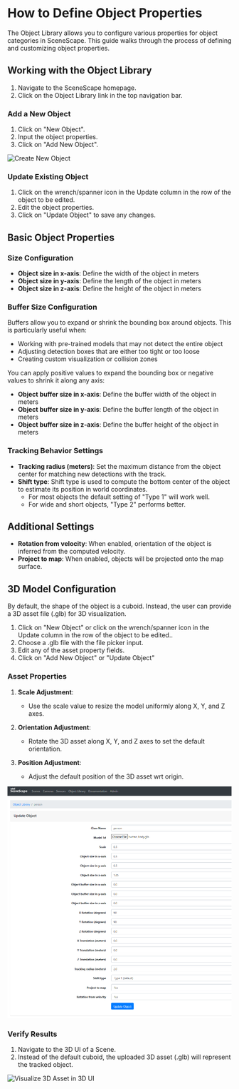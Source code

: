 # How to Define Object Properties

The Object Library allows you to configure various properties for object categories in SceneScape. This guide walks through the process of defining and customizing object properties.

## Working with the Object Library

1. Navigate to the SceneScape homepage.
2. Click on the Object Library link in the top navigation bar.

### Add a New Object

1. Click on "New Object".
2. Input the object properties.
3. Click on "Add New Object".

![Create New Object](../images/ui/new-object.png)

### Update Existing Object

1. Click on the wrench/spanner icon in the Update column in the row of the object to be edited.
2. Edit the object properties.
3. Click on "Update Object" to save any changes.

## Basic Object Properties

### Size Configuration

- **Object size in x-axis**: Define the width of the object in meters
- **Object size in y-axis**: Define the length of the object in meters
- **Object size in z-axis**: Define the height of the object in meters

### Buffer Size Configuration

Buffers allow you to expand or shrink the bounding box around objects. This is particularly useful when:

- Working with pre-trained models that may not detect the entire object
- Adjusting detection boxes that are either too tight or too loose
- Creating custom visualization or collision zones

You can apply positive values to expand the bounding box or negative values to shrink it along any axis:

- **Object buffer size in x-axis**: Define the buffer width of the object in meters
- **Object buffer size in y-axis**: Define the buffer length of the object in meters
- **Object buffer size in z-axis**: Define the buffer height of the object in meters

### Tracking Behavior Settings

- **Tracking radius (meters)**: Set the maximum distance from the object center for matching new detections with the track.
- **Shift type**: Shift type is used to compute the bottom center of the object to estimate its position in world coordinates.
  - For most objects the default setting of "Type 1" will work well.
  - For wide and short objects, "Type 2" performs better.

## Additional Settings

- **Rotation from velocity**: When enabled, orientation of the object is inferred from the computed velocity.
- **Project to map**: When enabled, objects will be projected onto the map surface.

## 3D Model Configuration

By default, the shape of the object is a cuboid. Instead, the user can provide a 3D asset file (.glb) for 3D visualization.

1. Click on "New Object" or click on the wrench/spanner icon in the Update column in the row of the object to be edited..
2. Choose a .glb file with the file picker input.
3. Edit any of the asset property fields.
4. Click on "Add New Object" or "Update Object"

### Asset Properties

1. **Scale Adjustment**:
   - Use the scale value to resize the model uniformly along X, Y, and Z axes.

2. **Orientation Adjustment**:
   - Rotate the 3D asset along X, Y, and Z axes to set the default orientation.

3. **Position Adjustment**:
   - Adjust the default position of the 3D asset wrt origin.

![Add GLB as Object Asset](../images/ui/object-glb.png)

### Verify Results

1. Navigate to the 3D UI of a Scene.
2. Instead of the default cuboid, the uploaded 3D asset (.glb) will represent the tracked object.

![Visualize 3D Asset in 3D UI](../images/ui/glb-asset-3d-ui.png)
